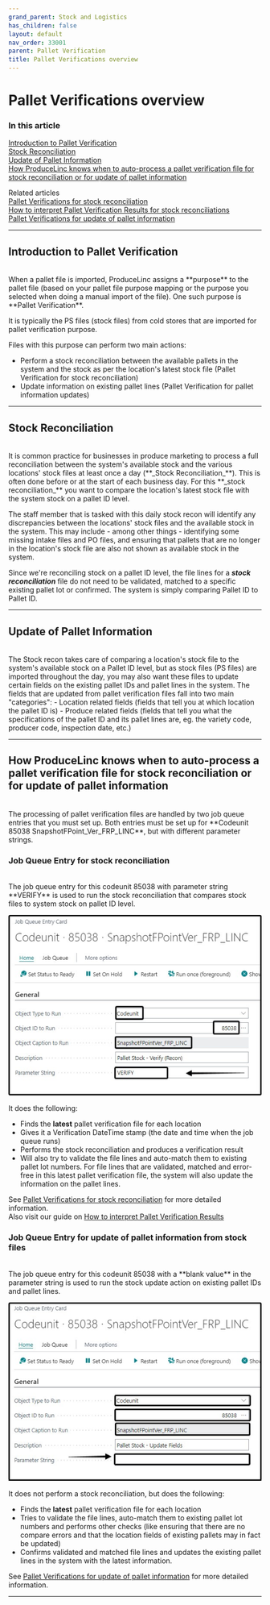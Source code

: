 ```yaml
---
grand_parent: Stock and Logistics
has_children: false
layout: default
nav_order: 33001
parent: Pallet Verification
title: Pallet Verifications overview
---
```


# Pallet Verifications overview


### In this article
[Introduction to Pallet Verification](#introduction-to-pallet-verification)  
[Stock Reconciliation](#stock-reconciliation)  
[Update of Pallet Information](#update-of-pallet-information)  
[How ProduceLinc knows when to auto-process a pallet verification file for stock reconciliation or for update of pallet information](#how-producelinc-knows-when-to-auto-process-a-pallet-verification-file-for-stock-reconciliation-or-for-update-of-pallet-information) 


Related articles
<br/>
[Pallet Verifications for stock reconciliation](/articles/Stock%20and%20Logistics/Pallet%20Verification/Pallet%20Verifications%20for%20stock%20reconciliation)  
[How to interpret Pallet Verification Results for stock reconciliations](/articles/Stock%20and%20Logistics/Pallet%20Verification/Guides/How%20to%20Interpret%20Pallet%20Verification%20Results)  
[Pallet Verifications for update of pallet information](/articles/Stock%20and%20Logistics/Pallet%20Verification/Pallet%20Verifications%20for%20update%20of%20pallet%20information)  


---
## Introduction to Pallet Verification
<br/>
When a pallet file is imported, ProduceLinc assigns a **purpose** to the pallet file (based on your pallet file purpose mapping or the purpose you selected when doing a manual import of the file).
One such purpose is **Pallet Verification**. 

It is typically the PS files (stock files) from cold stores that are imported for pallet verification purpose. 

Files with this purpose can perform two main actions:

- Perform a stock reconciliation between the available pallets in the system and the stock as per the location's latest stock file (Pallet Verification for stock reconciliation)
- Update information on existing pallet lines (Pallet Verification for pallet information updates)

---
## Stock Reconciliation
<br/>
It is common practice for businesses in produce marketing to process a full reconciliation between the system's available stock and the various locations' stock files at least once a day (**_Stock Reconciliation_**). This is often done before or at the start of each business day. For this **_stock reconciliation_** you want to compare the location's latest stock file with the system stock on a pallet ID level. 

The staff member that is tasked with this daily stock recon will identify any discrepancies between the locations' stock files and the available stock in the system. This may include - among other things - identifying some missing intake files and PO files, and ensuring that pallets that are no longer in the location's stock file are also not shown as available stock in the system. 

Since we're reconciling stock on a pallet ID level, the file lines for a **_stock reconciliation_** file do not need to be validated, matched to a specific existing pallet lot or confirmed. The system is simply comparing Pallet ID to Pallet ID. 

  
---
## Update of Pallet Information
<br/>
The Stock recon takes care of comparing a location's stock file to the system's available stock on a Pallet ID level, but as stock files (PS files) are imported throughout the day, you may also want these files to update certain fields on the existing pallet IDs and pallet lines in the system. The fields that are updated from pallet verification files fall into two main "categories":
- Location related fields (fields that tell you at which location the pallet ID is)
- Produce related fields (fields that tell you what the specifications of the pallet ID and its pallet lines are, eg. the variety code, producer code, inspection date, etc.)

---
## How ProduceLinc knows when to auto-process a pallet verification file for stock reconciliation or for update of pallet information
<br/>
The processing of pallet verification files are handled by two job queue entries that you must set up. Both entries must be set up for **Codeunit 85038 SnapshotFPoint_Ver_FRP_LINC**, but with different parameter strings.

### Job Queue Entry for stock reconciliation
<br/>
The job queue entry for this codeunit 85038 with parameter string **VERIFY** is used to run the stock reconciliation that compares stock files to system stock on pallet ID level.

![](/media/StockLogistics_PalletVerification_JobQueue_Snapshot_StockRecon.jpeg)

It does the following:
- Finds the **latest** pallet verification file for each location
- Gives it a Verification DateTime stamp (the date and time when the job queue runs)
- Performs the stock reconciliation and produces a verification result
- Will also try to validate the file lines and auto-match them to existing pallet lot numbers. For file lines that are validated, matched and error-free in this latest pallet verification file, the system will also update the information on the pallet lines.

See [Pallet Verifications for stock reconciliation](/articles/Stock%20and%20Logistics/Pallet%20Verification/Pallet%20Verifications%20for%20stock%20reconciliation) for more detailed information.  
Also visit our guide on [How to interpret Pallet Verification Results](/articles/Stock%20and%20Logistics/Pallet%20Verification/Guides/How%20to%20interpret%20Pallet%20Verification%20Results)  
   
### Job Queue Entry for update of pallet information from stock files
<br/>
The job queue entry for this codeunit 85038 with a **blank value** in the parameter string is used to run the stock update action on existing pallet IDs and pallet lines.

![](/media/StockLogistics_PalletVerification_JobQueue_Snapshot_PalletUpdate.jpeg)

It does not perform a stock reconciliation, but does the following:
- Finds the **latest** pallet verification file for each location
- Tries to validate the file lines, auto-match them to existing pallet lot numbers and performs other checks (like ensuring that there are no compare errors and that the location fields of existing pallets may in fact be updated)
- Confirms validated and matched file lines and updates the existing pallet lines in the system with the latest information.

See [Pallet Verifications for update of pallet information](/articles/Stock%20and%20Logistics/Pallet%20Verification/Pallet%20Verifications%20for%20update%20of%20pallet%20information) for more detailed information.  

---